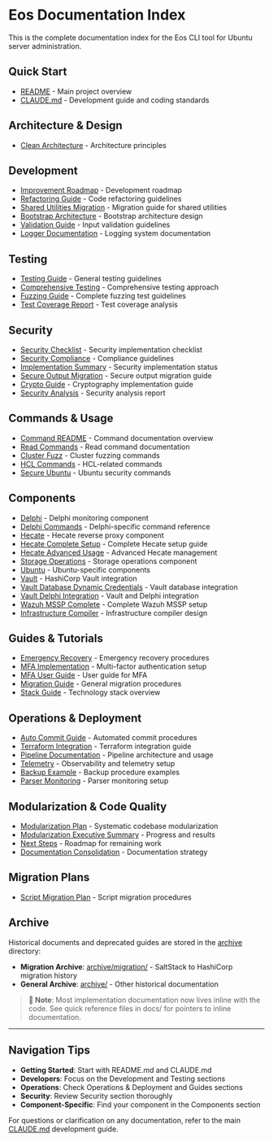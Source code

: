 # Eos Documentation Index

This is the complete documentation index for the Eos CLI tool for Ubuntu server administration.

## Quick Start
- [README](README.md) - Main project overview
- [CLAUDE.md](../CLAUDE.md) - Development guide and coding standards

## Architecture & Design
- [Clean Architecture](architecture/CLEAN_ARCHITECTURE.md) - Architecture principles

## Development
- [Improvement Roadmap](development/IMPROVEMENT_ROADMAP.md) - Development roadmap
- [Refactoring Guide](development/REFACTORING_GUIDE.md) - Code refactoring guidelines
- [Shared Utilities Migration](development/SHARED_UTILITIES_MIGRATION.md) - Migration guide for shared utilities
- [Bootstrap Architecture](development/BOOTSTRAP_ARCHITECTURE.md) - Bootstrap architecture design
- [Validation Guide](development/VALIDATION_GUIDE.md) - Input validation guidelines
- [Logger Documentation](development/LOGGER_README.md) - Logging system documentation

## Testing
- [Testing Guide](testing/TESTING_GUIDE.md) - General testing guidelines
- [Comprehensive Testing](testing/COMPREHENSIVE_TESTING.md) - Comprehensive testing approach
- [Fuzzing Guide](testing/FUZZING_GUIDE.md) - Complete fuzzing test guidelines
- [Test Coverage Report](testing/TEST_COVERAGE_REPORT.md) - Test coverage analysis

## Security
- [Security Checklist](security/SECURITY_CHECKLIST.md) - Security implementation checklist
- [Security Compliance](security/SECURITY_COMPLIANCE.md) - Compliance guidelines
- [Implementation Summary](security/implementation-summary.md) - Security implementation status
- [Secure Output Migration](security/secure-output-migration.md) - Secure output migration guide
- [Crypto Guide](security/CRYPTO_GUIDE.md) - Cryptography implementation guide
- [Security Analysis](security/SECURITY_ANALYSIS.md) - Security analysis report

## Commands & Usage
- [Command README](commands/README.md) - Command documentation overview
- [Read Commands](commands/READ_COMMANDS.md) - Read command documentation
- [Cluster Fuzz](commands/clusterfuzz.md) - Cluster fuzzing commands
- [HCL Commands](commands/hcl.md) - HCL-related commands
- [Secure Ubuntu](commands/secure-ubuntu.md) - Ubuntu security commands

## Components
- [Delphi](components/DELPHI.md) - Delphi monitoring component
- [Delphi Commands](components/DELPHI_COMMANDS.md) - Delphi-specific command reference
- [Hecate](components/HECATE.md) - Hecate reverse proxy component
- [Hecate Complete Setup](components/hecate-complete.md) - Complete Hecate setup guide
- [Hecate Advanced Usage](components/hecate_advanced_usage.md) - Advanced Hecate management
- [Storage Operations](components/STORAGE_OPS.md) - Storage operations component
- [Ubuntu](components/UBUNTU.md) - Ubuntu-specific components
- [Vault](components/VAULT.md) - HashiCorp Vault integration
- [Vault Database Dynamic Credentials](components/vault-database-dynamic-credentials.md) - Vault database integration
- [Vault Delphi Integration](components/vault-delphi-integration.md) - Vault and Delphi integration
- [Wazuh MSSP Complete](components/wazuh-mssp-complete.md) - Complete Wazuh MSSP setup
- [Infrastructure Compiler](components/EOS_INFRASTRUCTURE_COMPILER.md) - Infrastructure compiler design

## Guides & Tutorials
- [Emergency Recovery](guides/emergency-recovery.md) - Emergency recovery procedures
- [MFA Implementation](guides/mfa-implementation.md) - Multi-factor authentication setup
- [MFA User Guide](guides/mfa-user-guide.md) - User guide for MFA
- [Migration Guide](user-guides/MIGRATION_GUIDE.md) - General migration procedures
- [Stack Guide](user-guides/STACK.md) - Technology stack overview

## Operations & Deployment
- [Auto Commit Guide](operations/auto-commit-guide.md) - Automated commit procedures
- [Terraform Integration](operations/README-terraform-integration.md) - Terraform integration guide
- [Pipeline Documentation](operations/PIPELINE.md) - Pipeline architecture and usage
- [Telemetry](operations/TELEMETRY.md) - Observability and telemetry setup
- [Backup Example](operations/BACKUP_EXAMPLE.md) - Backup procedure examples
- [Parser Monitoring](operations/PARSER_MONITORING.md) - Parser monitoring setup

## Modularization & Code Quality
- [Modularization Plan](CODEBASE-MODULARIZATION-PLAN.md) - Systematic codebase modularization
- [Modularization Executive Summary](MODULARIZATION-EXECUTIVE-SUMMARY.md) - Progress and results
- [Next Steps](NEXT-STEPS-MODULARIZATION.md) - Roadmap for remaining work
- [Documentation Consolidation](DOCUMENTATION-CONSOLIDATION-COMPLETE.md) - Documentation strategy

## Migration Plans
- [Script Migration Plan](migration/script-migration-plan.md) - Script migration procedures

## Archive
Historical documents and deprecated guides are stored in the [archive](archive/) directory:
- **Migration Archive**: [archive/migration/](archive/migration/) - SaltStack to HashiCorp migration history
- **General Archive**: [archive/](archive/) - Other historical documentation

> **📝 Note**: Most implementation documentation now lives inline with the code. See quick reference files in docs/ for pointers to inline documentation.

---

## Navigation Tips

- **Getting Started**: Start with README.md and CLAUDE.md
- **Developers**: Focus on the Development and Testing sections
- **Operations**: Check Operations & Deployment and Guides sections
- **Security**: Review Security section thoroughly
- **Component-Specific**: Find your component in the Components section

For questions or clarification on any documentation, refer to the main [CLAUDE.md](../CLAUDE.md) development guide.